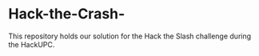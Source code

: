 # Hack-the-Crash-
This repository holds our solution for the Hack the Slash challenge during the HackUPC.
